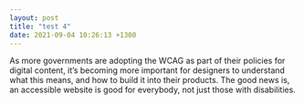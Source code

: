 ```yaml
---
layout: post
title: "test 4"
date: 2021-09-04 10:26:13 +1300
---
```


As more governments are adopting the WCAG as part of their policies for digital content, it’s becoming more important for designers to understand what this means, and how to build it into their products. The good news is, an accessible website is good for everybody, not just those with disabilities.
